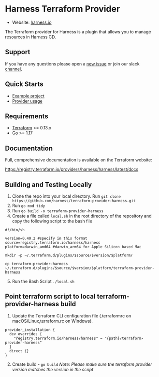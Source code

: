 # Harness Terraform Provider

- Website: [harness.io](https://harness.io)

The Terraform provider for Harness is a plugin that allows you to manage resources in Harness CD.

## Support

If you have any questions please open a [new issue](https://github.com/harness/terraform-provider-harness/issues/new) or join our slack [channel](https://harnesscommunity.slack.com/archives/C02G9CUNF1S).

## Quick Starts

- [Example project](https://github.com/harness/terraform-demo)
- [Provider usage](https://registry.terraform.io/providers/harness/harness/latest/docs)

## Requirements

-	[Terraform](https://www.terraform.io/downloads.html) >= 0.13.x
-	[Go](https://golang.org/doc/install) >= 1.17

## Documentation

Full, comprehensive documentation is available on the Terraform website:

<https://registry.terraform.io/providers/harness/harness/latest/docs>

## Building and Testing Locally

1. Clone the repo into your local directory. Run `git clone https://github.com/harness/terraform-provider-harness.git`
2. Run `go mod tidy`
3. Run `go build -o terraform-provider-harness`
4. Create a file called `local.sh` in the root directory of the repository and copy the following script to the bash file 

```SH
#!/bin/sh

version=0.40.2 #specify in this format 
source=registry.terraform.io/harness/harness
platform=darwin_amd64 #darwin_arm64 for Apple Silicon based Mac

mkdir -p ~/.terraform.d/plugins/$source/$version/$platform/

cp terraform-provider-harness ~/.terraform.d/plugins/$source/$version/$platform/terraform-provider-harness
```

5. Run the Bash Script `./local.sh`

## Point terraform script to local terraform-provider-harness build
1. Update the Terraform CLI configuration file (.terraformrc on macOS/Linux,terraform.rc on Windows).
```
provider_installation {
  dev_overrides {
    "registry.terraform.io/harness/harness" = "{path}/terraform-provider-harness"
  }
  direct {}
}
```
2. Create build - `go build`
*Note: Please make sure the terraform provider version matches the version in the script*
